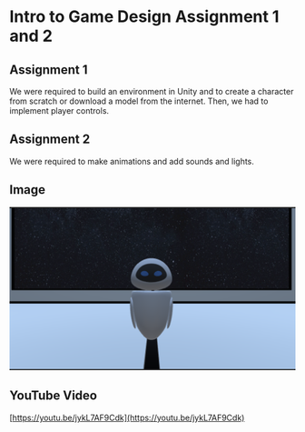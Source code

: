 # Intro to Game Design Assignment 1 and 2

## Assignment 1
We were required to build an environment in Unity and to create a character from scratch or download a model from the internet. Then, we had to implement player controls.

## Assignment 2
We were required to make animations and add sounds and lights.

## Image
![Project Screenshot](Capture.PNG)

## YouTube Video
[https://youtu.be/jykL7AF9Cdk](https://youtu.be/jykL7AF9Cdk)
